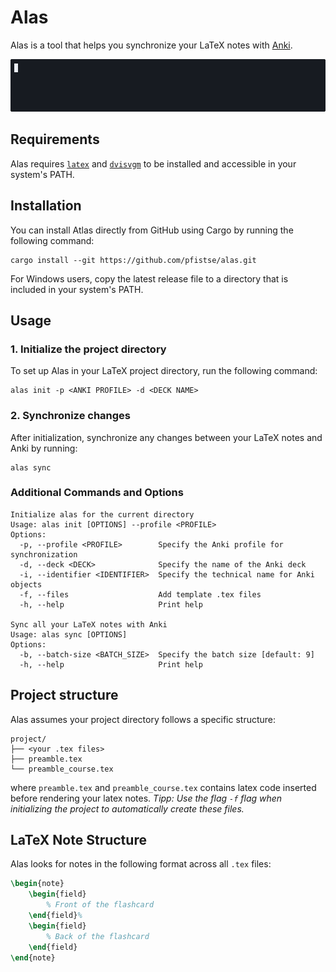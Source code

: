 # Alas
Alas is a tool that helps you synchronize your LaTeX notes with [Anki](https://apps.ankiweb.net/).

![Alas Demo](demo.gif)

## Requirements
Alas requires [`latex`](https://www.latex-project.org/get/) and [`dvisvgm`](https://dvisvgm.de/) to be installed and accessible in your system's PATH.

## Installation
You can install Atlas directly from GitHub using Cargo by running the following command:
```
cargo install --git https://github.com/pfistse/alas.git
```

For Windows users, copy the latest release file to a directory that is included in your system's PATH.

## Usage
### 1. Initialize the project directory
To set up Alas in your LaTeX project directory, run the following command:
```
alas init -p <ANKI PROFILE> -d <DECK NAME>
```

### 2. Synchronize changes
After initialization, synchronize any changes between your LaTeX notes and Anki by running:
```
alas sync
```

### Additional Commands and Options
```
Initialize alas for the current directory
Usage: alas init [OPTIONS] --profile <PROFILE>
Options:
  -p, --profile <PROFILE>        Specify the Anki profile for synchronization
  -d, --deck <DECK>              Specify the name of the Anki deck
  -i, --identifier <IDENTIFIER>  Specify the technical name for Anki objects
  -f, --files                    Add template .tex files
  -h, --help                     Print help

Sync all your LaTeX notes with Anki
Usage: alas sync [OPTIONS]
Options:
  -b, --batch-size <BATCH_SIZE>  Specify the batch size [default: 9]
  -h, --help                     Print help
```

## Project structure
Alas assumes your project directory follows a specific structure:
```
project/
├── <your .tex files>
├── preamble.tex
└── preamble_course.tex
```
where `preamble.tex` and `preamble_course.tex` contains latex code inserted before rendering your latex notes. *Tipp: Use the flag `-f` flag when initializing the project to automatically create these files.*

## LaTeX Note Structure
Alas looks for notes in the following format across all `.tex` files:
```latex
\begin{note}
    \begin{field}
        % Front of the flashcard
    \end{field}%
    \begin{field}
        % Back of the flashcard
    \end{field}
\end{note}
```